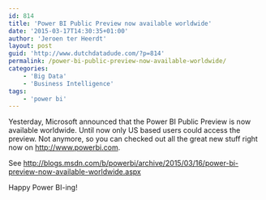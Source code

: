 ```yaml
---
id: 814
title: 'Power BI Public Preview now available worldwide'
date: '2015-03-17T14:30:35+01:00'
author: 'Jeroen ter Heerdt'
layout: post
guid: 'http://www.dutchdatadude.com/?p=814'
permalink: /power-bi-public-preview-now-available-worldwide/
categories:
    - 'Big Data'
    - 'Business Intelligence'
tags:
    - 'power bi'
---
```


Yesterday, Microsoft announced that the Power BI Public Preview is now available worldwide. Until now only US based users could access the preview. Not anymore, so you can checked out all the great new stuff right now on <a href="http://www.powerbi.com">http://www.powerbi.com</a>.

See <a href="http://blogs.msdn.com/b/powerbi/archive/2015/03/16/power-bi-preview-now-available-worldwide.aspx">http://blogs.msdn.com/b/powerbi/archive/2015/03/16/power-bi-preview-now-available-worldwide.aspx</a>

Happy Power BI-ing!